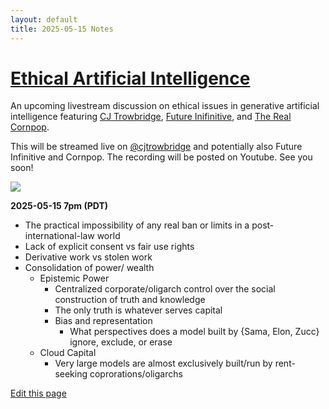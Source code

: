 ```yaml
---
layout: default
title: 2025-05-15 Notes
---
```


# [Ethical Artificial Intelligence](https://cjtrowbridge.com/projects/current/2025-05-15-AI-Ethics-Notes/)

An upcoming livestream discussion on ethical issues in generative artificial intelligence featuring [CJ Trowbridge](https://www.tiktok.com/@cjtrowbridge/video/7196557889358564651), [Future Inifinitive](https://www.tiktok.com/@lizthedeveloper/video/7501793836335648046), and [The Real Cornpop](https://www.tiktok.com/@therealcornpop/video/7501717015967681823).  

This will be streamed live on [@cjtrowbridge](https://www.tiktok.com/@cjtrowbridge) and potentially also Future Infinitive and Cornpop. The recording will be posted on Youtube. See you soon!  

<img src="/assest/iamges/ai-ethics-flyer.jpg" class="photo">

**2025-05-15 7pm (PDT)**

- The practical impossibility of any real ban or limits in a post-international-law world
- Lack of explicit consent vs fair use rights
- Derivative work vs stolen work
- Consolidation of power/ wealth
  - Epistemic Power
    - Centralized corporate/oligarch control over the social construction of truth and knowledge
    - The only truth is whatever serves capital
    - Bias and representation
      - What perspectives does a model built by {Sama, Elon, Zucc} ignore, exclude, or erase
  - Cloud Capital
    - Very large models are almost exclusively built/run by rent-seeking coprorations/oligarchs


[Edit this page](https://github.com/cjtrowbridge-com/cjtrowbridge.com/blob/main/projects/current/2025-05-15-AI-Ethics-Notes/index.md)
